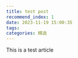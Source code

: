 ```yaml
---
title: test post
recommend_index: 1
date: 2023-11-19 15:00:35
tags:
categories: 精选
---
```

This is a test article